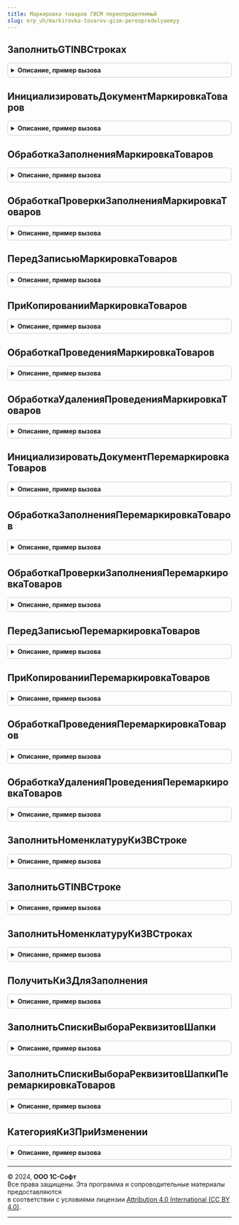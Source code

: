 ```yaml
---
title: Маркировка товаров ГИСМ переопределяемый
slug: erp_uh/markirovka-tovarov-gism-pereopredelyaemyy
---
```



## ЗаполнитьGTINВСтроках
<details style="margin: 1em 0; padding: 0.5em; border: 1px solid #ccc; border-radius: 6px;">

<summary style="font-weight: bold; cursor: pointer;">Описание, пример вызова</summary>

```bsl

// Заполняет GTINВСтроках
//
// Параметры:
//  ДокументОбъект - ДокументОбъект - Документ для заполнения GTIN.
Процедура ЗаполнитьGTINВСтроках(ДокументОбъект) Экспорт
```

Пример вызова
```bsl
МаркировкаТоваровГИСМПереопределяемый.ЗаполнитьGTINВСтроках(ДокументОбъект) 
```
</details>

## ИнициализироватьДокументМаркировкаТоваров
<details style="margin: 1em 0; padding: 0.5em; border: 1px solid #ccc; border-radius: 6px;">

<summary style="font-weight: bold; cursor: pointer;">Описание, пример вызова</summary>

```bsl

// Инициализировать документ
//
// Параметры:
//  ДокументОбъект   - ДокументОбъект - обрабатываемый документ.
//  ДанныеЗаполнения - Структура - данные заполнения.
Процедура ИнициализироватьДокументМаркировкаТоваров(ДокументОбъект, ДанныеЗаполнения = Неопределено) Экспорт
```

Пример вызова
```bsl
МаркировкаТоваровГИСМПереопределяемый.ИнициализироватьДокументМаркировкаТоваров(ДокументОбъект, ДанныеЗаполнения);
```
</details>

## ОбработкаЗаполненияМаркировкаТоваров
<details style="margin: 1em 0; padding: 0.5em; border: 1px solid #ccc; border-radius: 6px;">

<summary style="font-weight: bold; cursor: pointer;">Описание, пример вызова</summary>

```bsl

// Обработка заполнения маркировка товаров
//
// Параметры:
//  ДанныеЗаполнения - Структура - данные заполнения.
//  СтандартнаяОбработка - Булево - стандартная обработка.
//  ДокументОбъект - ДокументОбъект - обрабатываемый документ.
Процедура ОбработкаЗаполненияМаркировкаТоваров(ДанныеЗаполнения, СтандартнаяОбработка, ДокументОбъект) Экспорт
```

Пример вызова
```bsl
МаркировкаТоваровГИСМПереопределяемый.ОбработкаЗаполненияМаркировкаТоваров(ДанныеЗаполнения, СтандартнаяОбработка, ДокументОбъект) 
```
</details>

## ОбработкаПроверкиЗаполненияМаркировкаТоваров
<details style="margin: 1em 0; padding: 0.5em; border: 1px solid #ccc; border-radius: 6px;">

<summary style="font-weight: bold; cursor: pointer;">Описание, пример вызова</summary>

```bsl

// Обработка проверки заполнения маркировка товаров
//
// Параметры:
//  Отказ - Булево - Отказ.
//  ПроверяемыеРеквизиты - Массив - массив проверяемых реквизитов.
//  МассивНепроверяемыхРеквизитов - Массив - массив непроверяемых реквизитов.
//  ДокументОбъект - ДокументОбъект - обрабатываемый документ.
Процедура ОбработкаПроверкиЗаполненияМаркировкаТоваров(Отказ, ПроверяемыеРеквизиты, МассивНепроверяемыхРеквизитов, ДокументОбъект) Экспорт
```

Пример вызова
```bsl
МаркировкаТоваровГИСМПереопределяемый.ОбработкаПроверкиЗаполненияМаркировкаТоваров(Отказ, ПроверяемыеРеквизиты, МассивНепроверяемыхРеквизитов, ДокументОбъект) 
```
</details>

## ПередЗаписьюМаркировкаТоваров
<details style="margin: 1em 0; padding: 0.5em; border: 1px solid #ccc; border-radius: 6px;">

<summary style="font-weight: bold; cursor: pointer;">Описание, пример вызова</summary>

```bsl

// Перед записью маркировка товаров
//
// Параметры:
//  Отказ - Булево - Отказ.
//  РежимЗаписи - РежимЗаписи - Режим записи документа.
//  РежимПроведения - РежимПроведения - Режим проведения документа.
//  ДокументОбъект - ДокументОбъект - обрабатываемый документ.
Процедура ПередЗаписьюМаркировкаТоваров(Отказ, РежимЗаписи, РежимПроведения, ДокументОбъект) Экспорт
```

Пример вызова
```bsl
МаркировкаТоваровГИСМПереопределяемый.ПередЗаписьюМаркировкаТоваров(Отказ, РежимЗаписи, РежимПроведения, ДокументОбъект) 
```
</details>

## ПриКопированииМаркировкаТоваров
<details style="margin: 1em 0; padding: 0.5em; border: 1px solid #ccc; border-radius: 6px;">

<summary style="font-weight: bold; cursor: pointer;">Описание, пример вызова</summary>

```bsl

// При копировании документа Маркировка товаров.
//
// Параметры:
//  ОбъектКопирования - см. описание параметра в синтаксис-помощнике к обработчику "ПриКопировании".
//  ДокументОбъект - ДокументОбъект.МаркировкаТоваров - обрабатываемый документ.
Процедура ПриКопированииМаркировкаТоваров(ОбъектКопирования, ДокументОбъект) Экспорт
```

Пример вызова
```bsl
МаркировкаТоваровГИСМПереопределяемый.ПриКопированииМаркировкаТоваров(ОбъектКопирования, ДокументОбъект) 
```
</details>

## ОбработкаПроведенияМаркировкаТоваров
<details style="margin: 1em 0; padding: 0.5em; border: 1px solid #ccc; border-radius: 6px;">

<summary style="font-weight: bold; cursor: pointer;">Описание, пример вызова</summary>

```bsl

// Обработка проведения маркировка товаров
//
// Параметры:
//  Отказ - Булево - Отказ.
//  РежимПроведения - РежимПроведения - Режим проведения документа.
//  ДокументОбъект - ДокументОбъект - обрабатываемый документ.
//
Процедура ОбработкаПроведенияМаркировкаТоваров(Отказ, РежимПроведения, ДокументОбъект) Экспорт
```

Пример вызова
```bsl
МаркировкаТоваровГИСМПереопределяемый.ОбработкаПроведенияМаркировкаТоваров(Отказ, РежимПроведения, ДокументОбъект) 
```
</details>

## ОбработкаУдаленияПроведенияМаркировкаТоваров
<details style="margin: 1em 0; padding: 0.5em; border: 1px solid #ccc; border-radius: 6px;">

<summary style="font-weight: bold; cursor: pointer;">Описание, пример вызова</summary>

```bsl

// Обработка удаления проведения маркировка товаров
//
// Параметры:
//  Отказ - Булево - Отказ.
//  ДокументОбъект - ДокументОбъект - обрабатываемый документ.
//
Процедура ОбработкаУдаленияПроведенияМаркировкаТоваров(Отказ, ДокументОбъект) Экспорт
```

Пример вызова
```bsl
МаркировкаТоваровГИСМПереопределяемый.ОбработкаУдаленияПроведенияМаркировкаТоваров(Отказ, ДокументОбъект) 
```
</details>

## ИнициализироватьДокументПеремаркировкаТоваров
<details style="margin: 1em 0; padding: 0.5em; border: 1px solid #ccc; border-radius: 6px;">

<summary style="font-weight: bold; cursor: pointer;">Описание, пример вызова</summary>

```bsl

// Инициализировать документ
//
// Параметры:
//  ДокументОбъект - ДокументОбъект - обрабатываемый документ.
//  ДанныеЗаполнения - Структура - данные заполнения.
Процедура ИнициализироватьДокументПеремаркировкаТоваров(ДокументОбъект, ДанныеЗаполнения = Неопределено) Экспорт
```

Пример вызова
```bsl
МаркировкаТоваровГИСМПереопределяемый.ИнициализироватьДокументПеремаркировкаТоваров(ДокументОбъект, ДанныеЗаполнения);
```
</details>

## ОбработкаЗаполненияПеремаркировкаТоваров
<details style="margin: 1em 0; padding: 0.5em; border: 1px solid #ccc; border-radius: 6px;">

<summary style="font-weight: bold; cursor: pointer;">Описание, пример вызова</summary>

```bsl

// Обработка проверки заполнения перемаркировка товаров
//
// Параметры:
//  ПроверяемыеРеквизиты - Массив - массив проверяемых реквизитов.
//  МассивНепроверяемыхРеквизитов - Массив - массив непроверяемых реквизитов.
//  ДокументОбъект - ДокументОбъект - обрабатываемый документ.
//
Процедура ОбработкаЗаполненияПеремаркировкаТоваров(ДанныеЗаполнения, СтандартнаяОбработка, ДокументОбъект) Экспорт
```

Пример вызова
```bsl
МаркировкаТоваровГИСМПереопределяемый.ОбработкаЗаполненияПеремаркировкаТоваров(ДанныеЗаполнения, СтандартнаяОбработка, ДокументОбъект) 
```
</details>

## ОбработкаПроверкиЗаполненияПеремаркировкаТоваров
<details style="margin: 1em 0; padding: 0.5em; border: 1px solid #ccc; border-radius: 6px;">

<summary style="font-weight: bold; cursor: pointer;">Описание, пример вызова</summary>

```bsl

// Обработка проверки заполнения перемаркировка товаров
//
// Параметры:
//  Отказ - Булево - Отказ.
//  ПроверяемыеРеквизиты - Массив - массив проверяемых реквизитов.
//  МассивНепроверяемыхРеквизитов - Массив - массив непроверяемых реквизитов.
//  ДокументОбъект - ДокументОбъект - обрабатываемый документ.
Процедура ОбработкаПроверкиЗаполненияПеремаркировкаТоваров(Отказ, ПроверяемыеРеквизиты, МассивНепроверяемыхРеквизитов, ДокументОбъект) Экспорт
```

Пример вызова
```bsl
МаркировкаТоваровГИСМПереопределяемый.ОбработкаПроверкиЗаполненияПеремаркировкаТоваров(Отказ, ПроверяемыеРеквизиты, МассивНепроверяемыхРеквизитов, ДокументОбъект) 
```
</details>

## ПередЗаписьюПеремаркировкаТоваров
<details style="margin: 1em 0; padding: 0.5em; border: 1px solid #ccc; border-radius: 6px;">

<summary style="font-weight: bold; cursor: pointer;">Описание, пример вызова</summary>

```bsl

// Перед записью перемаркировка товаров
//
// Параметры:
//  Отказ - Булево - Отказ.
//  РежимЗаписи - РежимЗаписи - Режим записи документа.
//  РежимПроведения - РежимПроведения - Режим проведения документа.
//  ДокументОбъект - ДокументОбъект - обрабатываемый документ.
Процедура ПередЗаписьюПеремаркировкаТоваров(Отказ, РежимЗаписи, РежимПроведения, ДокументОбъект) Экспорт
```

Пример вызова
```bsl
МаркировкаТоваровГИСМПереопределяемый.ПередЗаписьюПеремаркировкаТоваров(Отказ, РежимЗаписи, РежимПроведения, ДокументОбъект) 
```
</details>

## ПриКопированииПеремаркировкаТоваров
<details style="margin: 1em 0; padding: 0.5em; border: 1px solid #ccc; border-radius: 6px;">

<summary style="font-weight: bold; cursor: pointer;">Описание, пример вызова</summary>

```bsl

// При копировании документа Перемаркировка товаров.
//
// Параметры:
//  ОбъектКопирования - см. описание параметра в синтаксис-помощнике к обработчику "ПриКопировании".
//  ДокументОбъект - ДокументОбъект.ПеремаркировкаТоваров - обрабатываемый документ.
Процедура ПриКопированииПеремаркировкаТоваров(ОбъектКопирования, ДокументОбъект) Экспорт
```

Пример вызова
```bsl
МаркировкаТоваровГИСМПереопределяемый.ПриКопированииПеремаркировкаТоваров(ОбъектКопирования, ДокументОбъект) 
```
</details>

## ОбработкаПроведенияПеремаркировкаТоваров
<details style="margin: 1em 0; padding: 0.5em; border: 1px solid #ccc; border-radius: 6px;">

<summary style="font-weight: bold; cursor: pointer;">Описание, пример вызова</summary>

```bsl

// Обработка проведения перемаркировка товаров
//
// Параметры:
//  Отказ - Булево - Отказ.
//  РежимПроведения - РежимПроведения - Режим проведения документа.
//  ДокументОбъект - ДокументОбъект - обрабатываемый документ.
Процедура ОбработкаПроведенияПеремаркировкаТоваров(Отказ, РежимПроведения, ДокументОбъект) Экспорт
```

Пример вызова
```bsl
МаркировкаТоваровГИСМПереопределяемый.ОбработкаПроведенияПеремаркировкаТоваров(Отказ, РежимПроведения, ДокументОбъект) 
```
</details>

## ОбработкаУдаленияПроведенияПеремаркировкаТоваров
<details style="margin: 1em 0; padding: 0.5em; border: 1px solid #ccc; border-radius: 6px;">

<summary style="font-weight: bold; cursor: pointer;">Описание, пример вызова</summary>

```bsl

// Обработка удаления проведения перемаркировка товаров
//
// Параметры:
//  Отказ - Булево - Отказ.
//  ДокументОбъект - ДокументОбъект - обрабатываемый документ.
Процедура ОбработкаУдаленияПроведенияПеремаркировкаТоваров(Отказ, ДокументОбъект) Экспорт
```

Пример вызова
```bsl
МаркировкаТоваровГИСМПереопределяемый.ОбработкаУдаленияПроведенияПеремаркировкаТоваров(Отказ, ДокументОбъект) 
```
</details>

## ЗаполнитьНоменклатуруКиЗВСтроке
<details style="margin: 1em 0; padding: 0.5em; border: 1px solid #ccc; border-radius: 6px;">

<summary style="font-weight: bold; cursor: pointer;">Описание, пример вызова</summary>

```bsl

// Заполняет номенклатуру КиЗ в строке документа
//
// Параметры:
//  ТекущаяСтрока - ТекущаяСтрока - текущая строка таблицы Товары.
//  СписокНоменклатураКиЗ - СписокЗначений - список номенклатуры КиЗ, подходящих под выбранную категорию КиЗ в документе.
//  КиЗГИСМСИндивидуализацией - Булево - Признак получения КиЗ по GTIN или без GTIN.
Процедура ЗаполнитьНоменклатуруКиЗВСтроке(ТекущаяСтрока, СписокНоменклатураКиЗ, КиЗГИСМСИндивидуализацией) Экспорт
```

Пример вызова
```bsl
МаркировкаТоваровГИСМПереопределяемый.ЗаполнитьНоменклатуруКиЗВСтроке(ТекущаяСтрока, СписокНоменклатураКиЗ, КиЗГИСМСИндивидуализацией) 
```
</details>

## ЗаполнитьGTINВСтроке
<details style="margin: 1em 0; padding: 0.5em; border: 1px solid #ccc; border-radius: 6px;">

<summary style="font-weight: bold; cursor: pointer;">Описание, пример вызова</summary>

```bsl

// Заполняет GTIN в строке документа
//
// Параметры:
//  ТекущаяСтрока - ТекущаяСтрока - текущая строка таблицы Товары.
Процедура ЗаполнитьGTINВСтроке(ТекущаяСтрока) Экспорт
```

Пример вызова
```bsl
МаркировкаТоваровГИСМПереопределяемый.ЗаполнитьGTINВСтроке(ТекущаяСтрока) 
```
</details>

## ЗаполнитьНоменклатуруКиЗВСтроках
<details style="margin: 1em 0; padding: 0.5em; border: 1px solid #ccc; border-radius: 6px;">

<summary style="font-weight: bold; cursor: pointer;">Описание, пример вызова</summary>

```bsl

// Заполняет номенклатуру КиЗ в строках документа
//
// Параметры:
//  Объект - ДокументОбъект - текущая строка таблицы Товары.
//  СписокНоменклатураКиЗ - СписокЗначений - список номенклатуры КиЗ, подходящих под выбранную категорию КиЗ в документе.
//  ЗаполнятьСерии - Булево - Признак заполнения серий в ТЧ Серии.
Процедура ЗаполнитьНоменклатуруКиЗВСтроках(Объект, СписокНоменклатураКиЗ, ЗаполнятьСерии = Истина) Экспорт
```

Пример вызова
```bsl
МаркировкаТоваровГИСМПереопределяемый.ЗаполнитьНоменклатуруКиЗВСтроках(Объект, СписокНоменклатураКиЗ, ЗаполнятьСерии);
```
</details>

## ПолучитьКиЗДляЗаполнения
<details style="margin: 1em 0; padding: 0.5em; border: 1px solid #ccc; border-radius: 6px;">

<summary style="font-weight: bold; cursor: pointer;">Описание, пример вызова</summary>

```bsl

// Заполняет список КиЗ, подходящих для заполнения документ по выбранным категориям КиЗ.
//
// Параметры:
//  Объект - ДокументОбъект - текущая строка таблицы Товары.
//  СписокНоменклатураКиЗ - СписокЗначений - список номенклатуры КиЗ, подходящих под выбранную категорию КиЗ в документе.
Процедура ПолучитьКиЗДляЗаполнения(Объект, СписокНоменклатураКиЗ) Экспорт
```

Пример вызова
```bsl
МаркировкаТоваровГИСМПереопределяемый.ПолучитьКиЗДляЗаполнения(Объект, СписокНоменклатураКиЗ) 
```
</details>

## ЗаполнитьСпискиВыбораРеквизитовШапки
<details style="margin: 1em 0; padding: 0.5em; border: 1px solid #ccc; border-radius: 6px;">

<summary style="font-weight: bold; cursor: pointer;">Описание, пример вызова</summary>

```bsl

// Заполняет списки выбора реквизитов шапки.
//
// Параметры:
//  Форма - ФормаКлиентскогоПриложения - форма документа.
Процедура ЗаполнитьСпискиВыбораРеквизитовШапки(Форма) Экспорт
```

Пример вызова
```bsl
МаркировкаТоваровГИСМПереопределяемый.ЗаполнитьСпискиВыбораРеквизитовШапки(Форма) 
```
</details>

## ЗаполнитьСпискиВыбораРеквизитовШапкиПеремаркировкаТоваров
<details style="margin: 1em 0; padding: 0.5em; border: 1px solid #ccc; border-radius: 6px;">

<summary style="font-weight: bold; cursor: pointer;">Описание, пример вызова</summary>

```bsl

// Заполняет списки выбора реквизитов шапки.
//
// Параметры:
//  Форма - ФормаКлиентскогоПриложения - форма документа.
Процедура ЗаполнитьСпискиВыбораРеквизитовШапкиПеремаркировкаТоваров(Форма) Экспорт
```

Пример вызова
```bsl
МаркировкаТоваровГИСМПереопределяемый.ЗаполнитьСпискиВыбораРеквизитовШапкиПеремаркировкаТоваров(Форма) 
```
</details>

## КатегорияКиЗПриИзменении
<details style="margin: 1em 0; padding: 0.5em; border: 1px solid #ccc; border-radius: 6px;">

<summary style="font-weight: bold; cursor: pointer;">Описание, пример вызова</summary>

```bsl

// Обработчик Категория КиЗ при изменении
//
// Параметры:
//  ДокументОбъект - ДокументОбъект - обрабатываемый документ.
//  СписокНоменклатураКиЗ - СписокЗначений - список номенклатуры КиЗ, подходящих под выбранную категорию КиЗ в документе.
//  ЗаполнятьСерии - Булево - Признак заполнения серий в ТЧ Серии.
Процедура КатегорияКиЗПриИзменении(ДокументОбъект, СписокНоменклатураКиЗ, ЗаполнятьСерии = Истина) Экспорт
```

Пример вызова
```bsl
МаркировкаТоваровГИСМПереопределяемый.КатегорияКиЗПриИзменении(ДокументОбъект, СписокНоменклатураКиЗ, ЗаполнятьСерии);
```
</details>

---

© 2024, **ООО 1С-Софт**  
Все права защищены. Эта программа и сопроводительные материалы предоставляются  
в соответствии с условиями лицензии [Attribution 4.0 International (CC BY 4.0)](https://creativecommons.org/licenses/by/4.0/legalcode).

---

